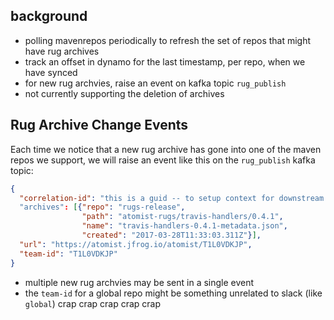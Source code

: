 ## background

* polling mavenrepos periodically to refresh the set of repos that might have rug archives
* track an offset in dynamo for the last timestamp, per repo, when we have synced
* for new rug archvies, raise an event on kafka topic `rug_publish`
* not currently supporting the deletion of archives

## Rug Archive Change Events


Each time we notice that a new rug archive has gone into one of the maven repos we support, we will raise an event like this
on the `rug_publish` kafka topic:

```json
{
  "correlation-id": "this is a guid -- to setup context for downstream consumers"
  "archives": [{"repo": "rugs-release",
                "path": "atomist-rugs/travis-handlers/0.4.1",
                "name": "travis-handlers-0.4.1-metadata.json",
                "created": "2017-03-28T11:33:03.311Z"}],
  "url": "https://atomist.jfrog.io/atomist/T1L0VDKJP",
  "team-id": "T1L0VDKJP"
}
```

* multiple new rug archvies may be sent in a single event
* the `team-id` for a global repo might be something unrelated to slack (like `global`)
crap
crap
crap
crap
crap
